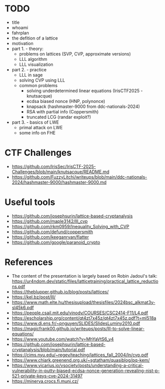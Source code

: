 # TODO
- title
- whoami
- fahrplan
- the defition of a lattice
- motivation
- part 1. - theory:
  - problems on lattices (SVP, CVP, approximate versions)
  - LLL algorithm
  - LLL visualization
- part 2. - practice
  - LLL in sage
  - solving CVP using LLL
  - common problems
    - solving underdetermined linear equations (IrisCTF2025 - knutsacque)
    - ecdsa biased nonce (HNP, polynonce)
    - knapsack (hashmaster-9000 from ddc-nationals-2024)
    - RSA with partial info (Coppersmith)
    - truncated LCG (randar exploit?)
- part 3. - basics of LWE
  - primal attack on LWE
  - some info on FHE

# CTF Challenges
- https://github.com/IrisSec/IrisCTF-2025-Challenges/blob/main/knutsacque/README.md
- https://github.com/FuzzyLitchi/writeups/blob/main/ddc-nationals-2024/hashmaster-9000/hashmaster-9000.md

# Useful tools
- https://github.com/josephsurin/lattice-based-cryptanalysis
- https://github.com/maple3142/lll_cvp
- https://github.com/rkm0959/Inequality_Solving_with_CVP
- https://github.com/defund/coppersmith
- https://github.com/keeganryan/flatter
- https://github.com/google/paranoid_crypto

# References
- The content of the presentation is largely based on Robin Jadoul's talk: https://ur4ndom.dev/static/files/latticetraining/practical_lattice_reductions.pdf
- https://theblupper.github.io/blog/posts/lattices/
- https://kel.bz/post/lll/
- https://www.math.elte.hu/thesisupload/thesisfiles/2024bsc_alkmat3y-sl45k6.pdf
- https://people.csail.mit.edu/vinodv/COURSES/CSC2414-F11/L4.pdf
- https://escholarship.org/content/qt4zt7x45z/qt4zt7x45z.pdf?t=ml518a
- https://www.di.ens.fr/~pnguyen/SLIDES/SlidesLuminy2010.pdf
- https://magicfrank00.github.io/writeups/posts/lll-to-solve-linear-equations/
- https://www.youtube.com/watch?v=MhYaVtS6_y4
- https://github.com/josephsurin/lattice-based-cryptanalysis/blob/main/tutorial.pdf
- https://cims.nyu.edu/~regev/teaching/lattices_fall_2004/ln/cvp.pdf
- https://www.chiark.greenend.org.uk/~sgtatham/quasiblog/pq-kem/
- https://www.vicarius.io/vsociety/posts/understanding-a-critical-vulnerability-in-putty-biased-ecdsa-nonce-generation-revealing-nist-p-521-private-keys-cve-2024-31497
- https://minerva.crocs.fi.muni.cz/